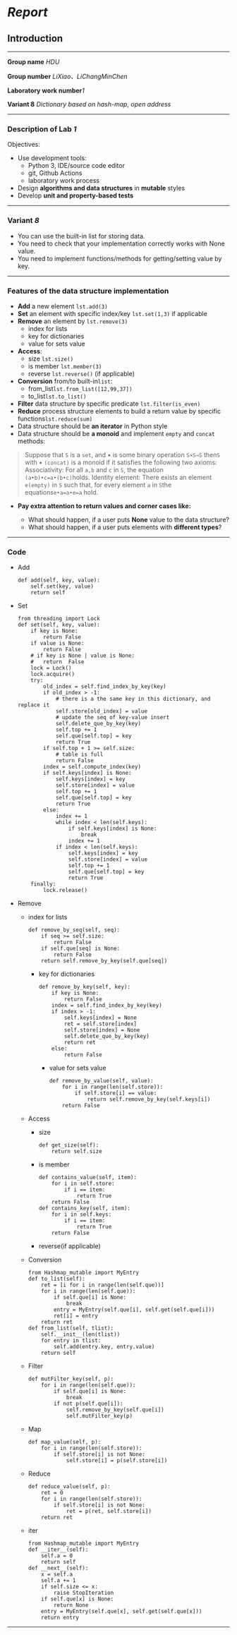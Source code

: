 # _Report_

## Introduction

---

**Group name** _HDU_

**Group number** _LiXiao、LiChangMinChen_

**Laboratory work number**_1_

**Variant 8** _Dictionary based on hash-map, open address_

---

### Description of Lab *1*

Objectives:

- Use development tools:
  - Python 3, IDE/source code editor
  - git, Github Actions
  - laboratory work process
- Design **algorithms and data structures** in **mutable** styles
- Develop **unit and property-based tests**

---

### Variant *8*

- You can use the built-in list for storing data.
- You need to check that your implementation correctly works with None value.
- You need to implement functions/methods for getting/setting value by key.

---

### Features of the data structure implementation

- **Add** a new element `lst.add(3)`
- **Set** an element with specific index/key `lst.set(1,3)` if applicable
- **Remove** an element by `lst.remove(3)`
  - index for lists
  - key for dictionaries
  - value for sets value
- **Access**:
  - size `lst.size()`
  - is member `lst.member(3)`
  - reverse `lst.reverse()` (if applicable)
- **Conversion** from/to built-in`list`:
  - from_list`lst.from_list([12,99,37])`
  - to_list`lst.to_list()`
- **Filter** data structure by specific predicate `lst.filter(is_even)`
- **Reduce** process structure elements to build a return value by specific functions`lst.reduce(sum)`
- Data structure should be **an iterator** in Python style
- Data structure should be **a monoid** and implement `empty` and `concat` methods:

> Suppose that `S` is a `set`, and • is some binary operation `S×S→S`
> then`S` with • `(concat)` is a monoid if it satisfies the following two axioms:
> Associativity:
> For all `a,b` and `c` in `S`, the equation `(a•b)•c=a•(b•c)`holds.
> Identity element:
> There exists an element `e(empty)` in `S` such that,
> for every element `a` in `S`the equations`e•a=a•e=a` hold.

- __Pay extra attention to return values and corner cases like:__

  - What should happen, if a user puts **None** value to the data structure?
  - What should happen, if a user puts elements with **different types**?

---

### Code

- Add

    ```
    def add(self, key, value):
        self.set(key, value)
        return self
    ```

- Set

    ```
    from threading import Lock
    def set(self, key, value):
        if key is None:
            return False
        if value is None:
            return False
        # if key is None | value is None:
        #   return  False
        lock = Lock()
        lock.acquire()
        try:
            old_index = self.find_index_by_key(key)
            if old_index > -1:
                # there is a the same key in this dictionary, and replace it
                self.store[old_index] = value
                # update the seq of key-value insert
                self.delete_que_by_key(key)
                self.top += 1
                self.que[self.top] = key
                return True
            if self.top + 1 >= self.size:
                # table is full
                return False
            index = self.compute_index(key)
            if self.keys[index] is None:
                self.keys[index] = key
                self.store[index] = value
                self.top += 1
                self.que[self.top] = key
                return True
            else:
                index += 1
                while index < len(self.keys):
                    if self.keys[index] is None:
                        break
                    index += 1
                if index < len(self.keys):
                    self.keys[index] = key
                    self.store[index] = value
                    self.top += 1
                    self.que[self.top] = key
                    return True
        finally:
            lock.release()
    ```

- Remove

   - index for lists
      ```
      def remove_by_seq(self, seq):
          if seq >= self.size:
              return False
          if self.que[seq] is None:
              return False
          return self.remove_by_key(self.que[seq])
      ```
     - key for dictionaries
        ```
        def remove_by_key(self, key):
            if key is None:
                return False
            index = self.find_index_by_key(key)
            if index > -1:
                self.keys[index] = None
                ret = self.store[index]
                self.store[index] = None
                self.delete_que_by_key(key)
                return ret
            else:
                return False
        ```
       - value for sets value
          ```
          def remove_by_value(self, value):
              for i in range(len(self.store)):
                  if self.store[i] == value:
                      return self.remove_by_key(self.keys[i])
              return False
          ```

   - Access

     - size
        ```
        def get_size(self):
            return self.size
        ```
     - is member
        ```
        def contains_value(self, item):
            for i in self.store:
                if i == item:
                    return True
            return False
        def contains_key(self, item):
            for i in self.keys:
                if i == item:
                    return True
            return False
        ```
     - reverse(if applicable)

   - Conversion

       ```
       from Hashmap_mutable import MyEntry
       def to_list(self):
           ret = [i for i in range(len(self.que))]
           for i in range(len(self.que)):
               if self.que[i] is None:
                   break
               entry = MyEntry(self.que[i], self.get(self.que[i]))
               ret[i] = entry
           return ret
       def from_list(self, tlist):
           self.__init__(len(tlist))
           for entry in tlist:
               self.add(entry.key, entry.value)
           return self
       ```

   - Filter

       ```
       def mutFilter_key(self, p):
           for i in range(len(self.que)):
               if self.que[i] is None:
                   break
               if not p(self.que[i]):
                   self.remove_by_key(self.que[i])
                   self.mutFilter_key(p)
       ```

   - Map

       ```
       def map_value(self, p):
           for i in range(len(self.store)):
               if self.store[i] is not None:
                   self.store[i] = p(self.store[i])
       ```

   - Reduce

       ```
       def reduce_value(self, p):
           ret = 0
           for i in range(len(self.store)):
               if self.store[i] is not None:
                   ret = p(ret, self.store[i])
           return ret
       ```

   - iter

       ```
       from Hashmap_mutable import MyEntry
       def __iter__(self):
           self.a = 0
           return self
       def __next__(self):
           x = self.a
           self.a += 1
           if self.size <= x:
               raise StopIteration
           if self.que[x] is None:
               return None
           entry = MyEntry(self.que[x], self.get(self.que[x]))
           return entry
       ```

---